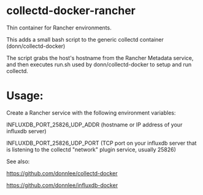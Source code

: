 # collectd-docker-rancher
Thin container for Rancher environments.

This adds a small bash script to the generic collectd container (donn/collectd-docker)

The script grabs the host's hostname from the Rancher Metadata service, and then executes run.sh used by donn/collectd-docker to setup and run collectd.

# Usage:

Create a Rancher service with the following environment variables:

INFLUXDB_PORT_25826_UDP_ADDR (hostname or IP address of your influxdb server)

INFLUXDB_PORT_25826_UDP_PORT (TCP port on your influxdb server that is listening to the collectd "network" plugin service, usually 25826)

See also: 

https://github.com/donnlee/collectd-docker

https://github.com/donnlee/influxdb-docker
